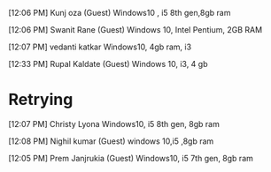 [12:06 PM] Kunj oza (Guest)
Windows10 , i5 8th gen,8gb ram

[12:06 PM] Swanit Rane (Guest)
Windows 10, Intel Pentium, 2GB RAM

[12:07 PM] vedanti katkar
Windows10,  4gb ram, i3

[12:33 PM] Rupal Kaldate (Guest)
Windows 10, i3, 4 gb

# Retrying

[12:07 PM] Christy Lyona
Windows10, i5 8th gen, 8gb ram

[12:08 PM] Nighil kumar (Guest)
windows 10,i5 ,8gb ram

[12:05 PM] Prem Janjrukia (Guest)
Windows10, i5 7th gen, 8gb ram